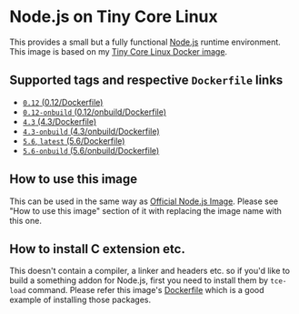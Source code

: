 Node.js on Tiny Core Linux
=========================

This provides a small but a fully functional [Node.js](https://nodejs.org/) runtime environment. This image is based on my [Tiny Core Linux Docker image](https://hub.docker.com/r/tatsushid/tinycore/).

## Supported tags and respective `Dockerfile` links

- [`0.12` (0.12/Dockerfile)](https://github.com/tatsushid/docker-tinycore-node/blob/master/0.12/Dockerfile)
- [`0.12-onbuild` (0.12/onbuild/Dockerfile)](https://github.com/tatsushid/docker-tinycore-node/blob/master/0.12/onbuild/Dockerfile)
- [`4.3` (4.3/Dockerfile)](https://github.com/tatsushid/docker-tinycore-node/blob/master/4.3/Dockerfile)
- [`4.3-onbuild` (4.3/onbuild/Dockerfile)](https://github.com/tatsushid/docker-tinycore-node/blob/master/4.3/onbuild/Dockerfile)
- [`5.6`, `latest` (5.6/Dockerfile)][Latest Dockerfile]
- [`5.6-onbuild` (5.6/onbuild/Dockerfile)](https://github.com/tatsushid/docker-tinycore-node/blob/master/5.6/onbuild/Dockerfile)

## How to use this image

This can be used in the same way as [Official Node.js Image](https://hub.docker.com/_/node/). Please see "How to use this image" section of it with replacing the image name with this one.

## How to install C extension etc.

This doesn't contain a compiler, a linker and headers etc. so if you'd like to build a something addon for Node.js, first you need to install them by `tce-load` command. Please refer this image's [Dockerfile][Latest Dockerfile] which is a good example of installing those packages.

[Latest Dockerfile]: https://github.com/tatsushid/docker-tinycore-node/blob/master/5.6/Dockerfile
